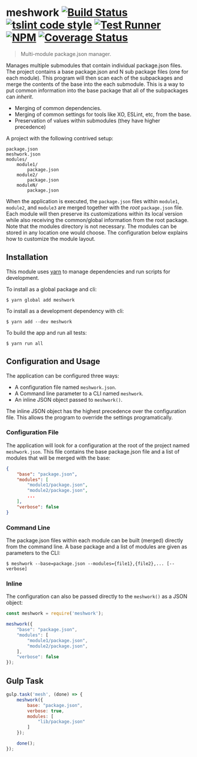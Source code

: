 # meshwork [![Build Status](https://travis-ci.org/jmquigley/meshwork.svg?branch=master)](https://travis-ci.org/jmquigley/meshwork) [![tslint code style](https://img.shields.io/badge/code_style-TSlint-5ed9c7.svg)](https://palantir.github.io/tslint/) [![Test Runner](https://img.shields.io/badge/testing-ava-blue.svg)](https://github.com/avajs/ava) [![NPM](https://img.shields.io/npm/v/meshwork.svg)](https://www.npmjs.com/package/meshwork) [![Coverage Status](https://coveralls.io/repos/github/jmquigley/meshwork/badge.svg?branch=master)](https://coveralls.io/github/jmquigley/meshwork?branch=master)

> Multi-module package.json manager.

Manages multiple submodules that contain individual package.json files.  The project contains a base package.json and N sub package files (one for each module).  This program will then scan each of the subpackages and merge the contents of the base into the each submodule.  This is a way to put common information into the base package that all of the subpackages can *inherit*.

- Merging of common dependencies.
- Merging of common settings for tools like XO, ESLint, etc, from the base.
- Preservation of values within submodules (they have higher precedence)

A project with the following contrived setup:

    package.json
    meshwork.json
    modules/
        module1/
            package.json
        module2/
            package.json
        moduleN/
            package.json

When the application is executed, the `package.json` files within `module1`, `module2`, and `module3` are merged together with the *root* `package.json` file.  Each module will then preserve its customizations within its local version while also receiving the common/global information from the root package.  Note that the modules directory is not necessary.  The modules can be stored in any location one would choose.  The configuration below explains how to customize the module layout.


## Installation

This module uses [yarn](https://yarnpkg.com/en/) to manage dependencies and run scripts for development.

To install as a global package and cli:
```
$ yarn global add meshwork
```

To install as a development dependency with cli:
```
$ yarn add --dev meshwork
```

To build the app and run all tests:
```
$ yarn run all
```


## Configuration and Usage

The application can be configured three ways:

- A configuration file named `meshwork.json`.
- A Command line parameter to a CLI named `meshwork`.
- An inline JSON object passed to `meshwork()`.

The inline JSON object has the highest precedence over the configuration file.  This allows the program to override the settings programatically.

### Configuration File
The application will look for a configuration at the root of the project named `meshwork.json`.  This file contains the base package.json file and a list of modules that will be merged with the base:

```json
{
    "base": "package.json",
    "modules": [
        "module1/package.json",
        "module2/package.json",
        ...
    ],
    "verbose": false
}
```

### Command Line
The package.json files within each module can be built (merged) directly from the command line.  A base package and a list of modules are given as parameters to the CLI:

```
$ meshwork --base=package.json --modules={file1},{file2},... [--verbose]
```


### Inline
The configuration can also be passed directly to the `meshwork()` as a JSON object:

```javascript
const meshwork = require('meshwork');

meshwork({
    "base": "package.json",
    "modules": [
        "module1/package.json",
        "module2/package.json",
    ],
    "verbose": false
});
```

## Gulp Task

```javascript
gulp.task('mesh', (done) => {
    meshwork({
        base: "package.json",
        verbose: true,
        modules: [
            "lib/package.json"
        ]
    });

    done();
});
```
